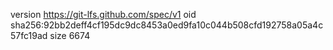 version https://git-lfs.github.com/spec/v1
oid sha256:92bb2deff4cf195dc9dc8453a0ed9fa10c044b508cfd192758a05a4c57fc19ad
size 6674
